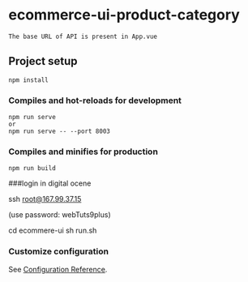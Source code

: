 # ecommerce-ui-product-category
```
The base URL of API is present in App.vue
```
## Project setup
```
npm install
```

### Compiles and hot-reloads for development
```
npm run serve
or
npm run serve -- --port 8003
```

### Compiles and minifies for production
```
npm run build
```

###login in digital ocene

ssh root@167.99.37.15

(use password: webTuts9plus)

cd ecommere-ui
sh run.sh

### Customize configuration
See [Configuration Reference](https://cli.vuejs.org/config/).

